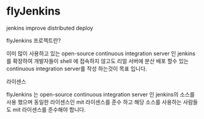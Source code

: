 flyJenkins
==========

jenkins improve distributed deploy

flyJenkins 프로젝트란? 

이미 많이 사용하고 있는 open-source continuous integration server 인 jenkins 를 확장하여 
개발자들이 shell 에 접속하지 않고도 리얼 서버에 분산 배포 할수 있는 continuous integration server를 
작성 하는것이 목표 입니다.

라이센스

flyJenkins 는 open-source continuous integration server 인 jenkins의 소스를 사용 했으며 동일한 라이센스인 
mit 라이센스를 준수 하고 해당 소스를 사용하는 사람들도 mit 라이센스를 준수해야 합니다.  
